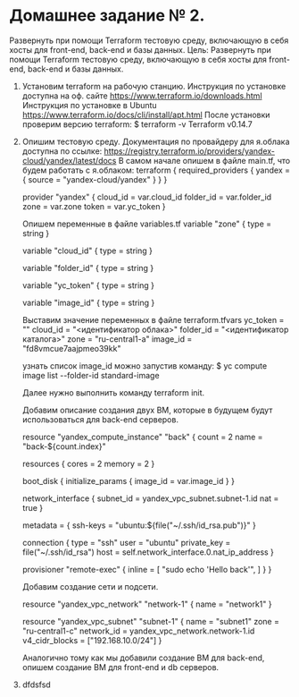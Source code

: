 # Домашнее задание № 2.

Развернуть при помощи Terraform тестовую среду, включающую в себя хосты для front-end, back-end и базы данных.
Цель: Развернуть при помощи Terraform тестовую среду, включающую в себя хосты для front-end, back-end и базы данных. 

1. Установим terraform на рабочую станцию.
   Инструкция по установке доступна на оф. сайте https://www.terraform.io/downloads.html
   Инструкция по установке в Ubuntu https://www.terraform.io/docs/cli/install/apt.html
   После установки проверим версию terraform:
   $ terraform -v
   Terraform v0.14.7

2. Опишим тестовую среду.
   Документация по провайдеру для я.облака доступна по ссылке: https://registry.terraform.io/providers/yandex-cloud/yandex/latest/docs
   В самом начале опишем в файле main.tf, что будем работать с я.облаком:
   terraform {
     required_providers {
       yandex = {
         source = "yandex-cloud/yandex"
     }
    }
   }

   provider "yandex" {
     cloud_id  = var.cloud_id
     folder_id = var.folder_id
     zone      = var.zone
     token     = var.yc_token
   }

   Опишем переменные в файле variables.tf
   variable "zone" {
     type = string
   }

   variable "cloud_id" {
     type = string
   }

   variable "folder_id" {
     type = string
   }

   variable "yc_token" {
     type = string
   }

   variable "image_id" {
     type = string
   }

   Выставим значение переменных в файле terraform.tfvars
   yc_token  = "<OAuth>"
   cloud_id  = "<идентификатор облака>"
   folder_id = "<идентификатор каталога>"
   zone      = "ru-central1-a"
   image_id  = "fd8vmcue7aajpmeo39kk"

   узнать список image_id можно запустив команду:
   $ yc compute image list --folder-id standard-image

   Далее нужно выполнить команду terraform init.

   Добавим описание создания двух ВМ, которые в будущем будут использоваться для back-end серверов.

   resource "yandex_compute_instance" "back" {
     count = 2
     name  = "back-${count.index}"

     resources {
       cores  = 2
       memory = 2
     }

     boot_disk {
       initialize_params {
       image_id = var.image_id
       }
     }

     network_interface {
       subnet_id = yandex_vpc_subnet.subnet-1.id
       nat       = true
     }

     metadata = {
       ssh-keys = "ubuntu:${file("~/.ssh/id_rsa.pub")}"
     }

     connection {
       type        = "ssh"
       user        = "ubuntu"
       private_key = file("~/.ssh/id_rsa")
       host        = self.network_interface.0.nat_ip_address
     }

     provisioner "remote-exec" {
       inline = [
         "sudo echo 'Hello back'",
       ]
     }
   }

   Добавим создание сети и подсети.

   resource "yandex_vpc_network" "network-1" {
     name = "network1"
   }

   resource "yandex_vpc_subnet" "subnet-1" {
     name           = "subnet1"
     zone           = "ru-central1-c"
     network_id     = yandex_vpc_network.network-1.id
     v4_cidr_blocks = ["192.168.10.0/24"]
   }

   Аналогично тому как мы добавили создание ВМ для back-end, опишем создание ВМ для front-end и db серверов.

  


3. dfdsfsd